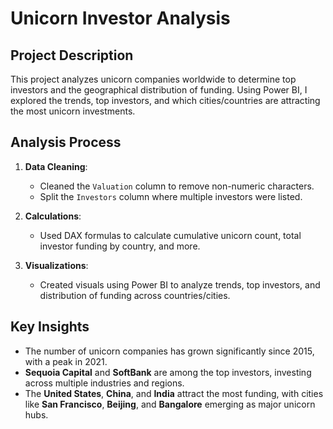 # Unicorn Investor Analysis

## Project Description
This project analyzes unicorn companies worldwide to determine top investors and the geographical distribution of funding. Using Power BI, I explored the trends, top investors, and which cities/countries are attracting the most unicorn investments.

## Analysis Process
1. **Data Cleaning**: 
   - Cleaned the `Valuation` column to remove non-numeric characters.
   - Split the `Investors` column where multiple investors were listed.

2. **Calculations**:
   - Used DAX formulas to calculate cumulative unicorn count, total investor funding by country, and more.

3. **Visualizations**:
   - Created visuals using Power BI to analyze trends, top investors, and distribution of funding across countries/cities.

## Key Insights
- The number of unicorn companies has grown significantly since 2015, with a peak in 2021.
- **Sequoia Capital** and **SoftBank** are among the top investors, investing across multiple industries and regions.
- The **United States**, **China**, and **India** attract the most funding, with cities like **San Francisco**, **Beijing**, and **Bangalore** emerging as major unicorn hubs.

 

